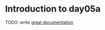 # Introduction to day05a

TODO: write [great documentation](http://jacobian.org/writing/what-to-write/)
